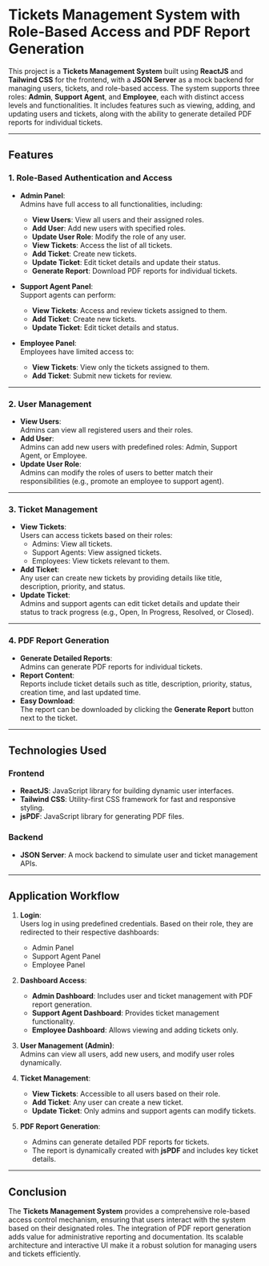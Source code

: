 # **Tickets Management System with Role-Based Access and PDF Report Generation**

This project is a **Tickets Management System** built using **ReactJS** and **Tailwind CSS** for the frontend, with a **JSON Server** as a mock backend for managing users, tickets, and role-based access. The system supports three roles: **Admin**, **Support Agent**, and **Employee**, each with distinct access levels and functionalities. It includes features such as viewing, adding, and updating users and tickets, along with the ability to generate detailed PDF reports for individual tickets.

---

## **Features**

### 1. **Role-Based Authentication and Access**
   - **Admin Panel**:  
     Admins have full access to all functionalities, including:
     - **View Users**: View all users and their assigned roles.
     - **Add User**: Add new users with specified roles.
     - **Update User Role**: Modify the role of any user.
     - **View Tickets**: Access the list of all tickets.
     - **Add Ticket**: Create new tickets.
     - **Update Ticket**: Edit ticket details and update their status.
     - **Generate Report**: Download PDF reports for individual tickets.
   
   - **Support Agent Panel**:  
     Support agents can perform:
     - **View Tickets**: Access and review tickets assigned to them.
     - **Add Ticket**: Create new tickets.
     - **Update Ticket**: Edit ticket details and status.

   - **Employee Panel**:  
     Employees have limited access to:
     - **View Tickets**: View only the tickets assigned to them.
     - **Add Ticket**: Submit new tickets for review.

---

### 2. **User Management**
   - **View Users**:  
     Admins can view all registered users and their roles.  
   - **Add User**:  
     Admins can add new users with predefined roles: Admin, Support Agent, or Employee.  
   - **Update User Role**:  
     Admins can modify the roles of users to better match their responsibilities (e.g., promote an employee to support agent).

---

### 3. **Ticket Management**
   - **View Tickets**:  
     Users can access tickets based on their roles:  
       - Admins: View all tickets.  
       - Support Agents: View assigned tickets.  
       - Employees: View tickets relevant to them.  
   - **Add Ticket**:  
     Any user can create new tickets by providing details like title, description, priority, and status.  
   - **Update Ticket**:  
     Admins and support agents can edit ticket details and update their status to track progress (e.g., Open, In Progress, Resolved, or Closed).

---

### 4. **PDF Report Generation**
   - **Generate Detailed Reports**:  
     Admins can generate PDF reports for individual tickets.  
   - **Report Content**:  
     Reports include ticket details such as title, description, priority, status, creation time, and last updated time.  
   - **Easy Download**:  
     The report can be downloaded by clicking the **Generate Report** button next to the ticket.

---

## **Technologies Used**

### **Frontend**
- **ReactJS**: JavaScript library for building dynamic user interfaces.
- **Tailwind CSS**: Utility-first CSS framework for fast and responsive styling.
- **jsPDF**: JavaScript library for generating PDF files.  

### **Backend**
- **JSON Server**: A mock backend to simulate user and ticket management APIs.

---

## **Application Workflow**

1. **Login**:  
   Users log in using predefined credentials. Based on their role, they are redirected to their respective dashboards:  
     - Admin Panel  
     - Support Agent Panel  
     - Employee Panel  

2. **Dashboard Access**:  
   - **Admin Dashboard**: Includes user and ticket management with PDF report generation.  
   - **Support Agent Dashboard**: Provides ticket management functionality.  
   - **Employee Dashboard**: Allows viewing and adding tickets only.

3. **User Management (Admin)**:  
   Admins can view all users, add new users, and modify user roles dynamically.

4. **Ticket Management**:  
   - **View Tickets**: Accessible to all users based on their role.  
   - **Add Ticket**: Any user can create a new ticket.  
   - **Update Ticket**: Only admins and support agents can modify tickets.

5. **PDF Report Generation**:  
   - Admins can generate detailed PDF reports for tickets.  
   - The report is dynamically created with **jsPDF** and includes key ticket details.

---

## **Conclusion**

The **Tickets Management System** provides a comprehensive role-based access control mechanism, ensuring that users interact with the system based on their designated roles. The integration of PDF report generation adds value for administrative reporting and documentation. Its scalable architecture and interactive UI make it a robust solution for managing users and tickets efficiently.  

